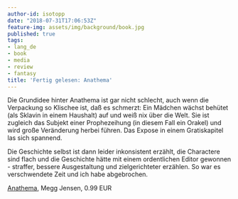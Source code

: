 ```yaml
---
author-id: isotopp
date: "2018-07-31T17:06:53Z"
feature-img: assets/img/background/book.jpg
published: true
tags:
- lang_de
- book
- media
- review
- fantasy
title: 'Fertig gelesen: Anathema'
---
```

Die Grundidee hinter Anathema ist gar nicht schlecht, auch wenn die Verpackung so Klischee ist, daß es schmerzt: Ein Mädchen wächst behütet (als Sklavin in einem Haushalt) auf und weiß nix über die Welt. Sie ist zugleich das Subjekt einer Prophezeihung (in diesem Fall ein Orakel) und wird große Veränderung herbei führen. Das Expose in einem Gratiskapitel las sich spannend.

Die Geschichte selbst ist dann leider inkonsistent erzählt, die Charactere sind flach und die Geschichte hätte mit einem ordentlichen Editor gewonnen - straffer, bessere Ausgestaltung und zielgerichteter erzählen. So war es verschwendete Zeit und ich habe abgebrochen.

[Anathema](https://www.amazon.de/Anathema-Cloud-Prophet-Trilogy-English-ebook/dp/B004MDLN66), Megg Jensen, 0.99 EUR
